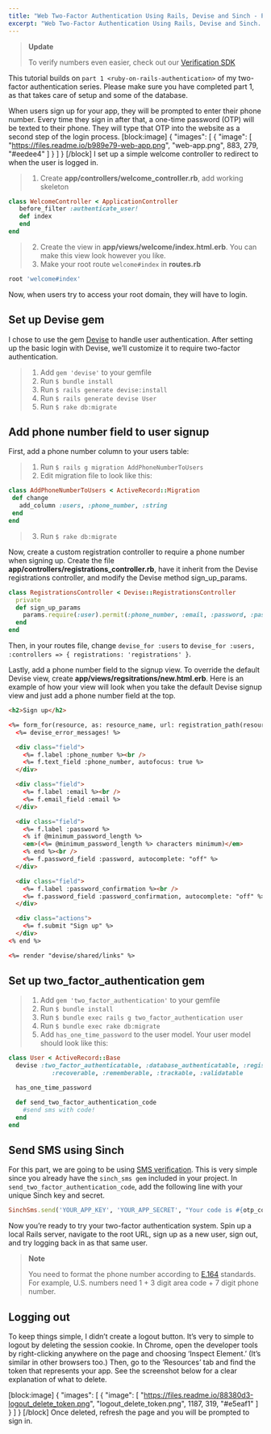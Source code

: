 ```yaml
---
title: "Web Two-Factor Authentication Using Rails, Devise and Sinch - Part 3"
excerpt: "Web Two-Factor Authentication Using Rails, Devise and Sinch. When users sign up for your app, they will be prompted to enter their phone number. Every time they sign in after that OTP will be texted to their phone."
---
```

> **Update**
>
> To verify numbers even easier, check out our [Verification SDK](https://www.sinch.com/products/verification/sms/)

This tutorial builds on `part 1 <ruby-on-rails-authentication>` of my two-factor authentication series. Please make sure you have completed part 1, as that takes care of setup and some of the database.

When users sign up for your app, they will be prompted to enter their phone number. Every time they sign in after that, a one-time password (OTP) will be texted to their phone. They will type that OTP into the website as a second step of the login process.
[block:image]
{
  "images": [
    {
      "image": [
        "https://files.readme.io/b989e79-web-app.png",
        "web-app.png",
        883,
        279,
        "#eedee4"
      ]
    }
  ]
}
[/block]
I set up a simple welcome controller to redirect to when the user is logged in.

> 1.  Create **app/controllers/welcome\_controller.rb**, add working skeleton

```ruby
class WelcomeController < ApplicationController
   before_filter :authenticate_user!
   def index
   end
end
```

> 2.  Create the view in **app/views/welcome/index.html.erb**. You can make this view look however you like.
> 3.  Make your root route `welcome#index` in **routes.rb**

```ruby
root 'welcome#index'
```

Now, when users try to access your root domain, they will have to login.

## Set up Devise gem

I chose to use the gem [Devise](https://github.com/plataformatec/devise) to handle user authentication. After setting up the basic login with Devise, we’ll customize it to require two-factor authentication.

> 1.  Add `gem 'devise'` to your gemfile
> 2.  Run `$ bundle install`
> 3.  Run `$ rails generate devise:install`
> 4.  Run `$ rails generate devise User`
> 5.  Run `$ rake db:migrate`

## Add phone number field to user signup

First, add a phone number column to your users table:

> 1.  Run `$ rails g migration AddPhoneNumberToUsers`
> 2.  Edit migration file to look like this:

```ruby
class AddPhoneNumberToUsers < ActiveRecord::Migration
 def change
   add_column :users, :phone_number, :string
 end
end
```

> 3.  Run `$ rake db:migrate`

Now, create a custom registration controller to require a phone number when signing up. Create the file **app/controllers/registrations\_controller.rb**, have it inherit from the Devise registrations controller, and modify the Devise method sign\_up\_params.

```ruby
class RegistrationsController < Devise::RegistrationsController
  private
  def sign_up_params
    params.require(:user).permit(:phone_number, :email, :password, :password_confirmation)
  end
end
```

Then, in your routes file, change `devise_for :users` to `devise_for :users, :controllers => { registrations: 'registrations' }`.

Lastly, add a phone number field to the signup view. To override the default Devise view, create **app/views/regsitrations/new.html.erb**. Here is an example of how your view will look when you take the default Devise signup view and just add a phone number field at the top.

```html
<h2>Sign up</h2>

<%= form_for(resource, as: resource_name, url: registration_path(resource_name)) do |f| %>
  <%= devise_error_messages! %>

  <div class="field">
    <%= f.label :phone_number %><br />
    <%= f.text_field :phone_number, autofocus: true %>
  </div>

  <div class="field">
    <%= f.label :email %><br />
    <%= f.email_field :email %>
  </div>

  <div class="field">
    <%= f.label :password %>
    <% if @minimum_password_length %>
    <em>(<%= @minimum_password_length %> characters minimum)</em>
    <% end %><br />
    <%= f.password_field :password, autocomplete: "off" %>
  </div>

  <div class="field">
    <%= f.label :password_confirmation %><br />
    <%= f.password_field :password_confirmation, autocomplete: "off" %>
  </div>

  <div class="actions">
    <%= f.submit "Sign up" %>
  </div>
<% end %>

<%= render "devise/shared/links" %>
```

## Set up two\_factor\_authentication gem

> 1.  Add `gem 'two_factor_authentication'` to your gemfile
> 2.  Run `$ bundle install`
> 3.  Run `$ bundle exec rails g two_factor_authentication user`
> 4.  Run `$ bundle exec rake db:migrate`
> 5.  Add `has_one_time_password` to the user model. Your user model should look like this:

```ruby
class User < ActiveRecord::Base
  devise :two_factor_authenticatable, :database_authenticatable, :registerable,
            :recoverable, :rememberable, :trackable, :validatable

  has_one_time_password

  def send_two_factor_authentication_code
    #send sms with code!
  end
end
```

## Send SMS using Sinch

For this part, we are going to be using [SMS verification](https://www.sinch.com/products/verification/sms/). This is very simple since you already have the `sinch_sms gem` included in your project. In `send_two_factor_authentication_code`, add the following line with your unique Sinch key and secret.

```ruby
SinchSms.send('YOUR_APP_KEY', 'YOUR_APP_SECRET', "Your code is #{otp_code}", phone_number)
```

Now you’re ready to try your two-factor authentication system. Spin up a local Rails server, navigate to the root URL, sign up as a new user, sign out, and try logging back in as that same user.

> **Note**
>
> You need to format the phone number according to [E.164](http://en.wikipedia.org/wiki/E.164) standards. For example, U.S. numbers need 1 + 3 digit area code + 7 digit phone number.

## Logging out

To keep things simple, I didn’t create a logout button. It’s very to simple to logout by deleting the session cookie. In Chrome, open the developer tools by right-clicking anywhere on the page and choosing ‘Inspect Element.’ (It’s similar in other browsers too.) Then, go to the ‘Resources’ tab and find the token that represents your app. See the screenshot below for a clear explanation of what to delete.

[block:image]
{
  "images": [
    {
      "image": [
        "https://files.readme.io/88380d3-logout_delete_token.png",
        "logout_delete_token.png",
        1187,
        319,
        "#e5eaf1"
      ]
    }
  ]
}
[/block]
Once deleted, refresh the page and you will be prompted to sign in.
